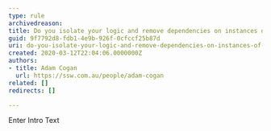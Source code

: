 ```yaml
---
type: rule
archivedreason: 
title: Do you isolate your logic and remove dependencies on instances of objects?
guid: 9f7792d8-fdb1-4e9b-926f-0cfccf25b87d
uri: do-you-isolate-your-logic-and-remove-dependencies-on-instances-of-objects
created: 2020-03-12T22:04:06.0000000Z
authors:
- title: Adam Cogan
  url: https://ssw.com.au/people/adam-cogan
related: []
redirects: []

---
```



Enter Intro Text
<br><excerpt class='endintro'></excerpt><br>



